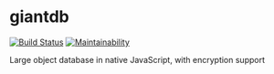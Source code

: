# giantdb

[![Build Status](https://travis-ci.org/meyfa/giantdb.svg?branch=master)](https://travis-ci.org/meyfa/giantdb)
[![Maintainability](https://api.codeclimate.com/v1/badges/39ebc35a4b32350a0191/maintainability)](https://codeclimate.com/github/meyfa/giantdb/maintainability)

Large object database in native JavaScript, with encryption support
